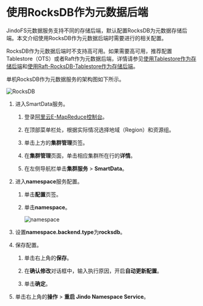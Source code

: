 # 使用RocksDB作为元数据后端

JindoFS元数据服务支持不同的存储后端，默认配置RocksDB为元数据存储后端。本文介绍使用RocksDB作为元数据后端时需要进行的相关配置。

RocksDB作为元数据后端时不支持高可用。如果需要高可用，推荐配置Tablestore（OTS）或者Raft作为元数据后端，详情请参见[使用Tablestore作为存储后端](/intl.zh-CN/JindoFS/JindoFS基础使用（EMR-3.27.0及以上版本）/JindoFS元数据服务/使用Tablestore作为存储后端.md)和[使用Raft-RocksDB-Tablestore作为存储后端](/intl.zh-CN/JindoFS/JindoFS基础使用（EMR-3.27.0及以上版本）/JindoFS元数据服务/使用Raft-RocksDB-Tablestore作为存储后端.md)。

单机RocksDB作为元数据服务的架构图如下所示。

![RocksDB](https://static-aliyun-doc.oss-cn-hangzhou.aliyuncs.com/assets/img/zh-CN/4257459951/p102002.png)

1.  进入SmartData服务。

    1.  登录[阿里云E-MapReduce控制台](https://emr.console.aliyun.com/)。

    2.  在顶部菜单栏处，根据实际情况选择地域（Region）和资源组。

    3.  单击上方的**集群管理**页签。

    4.  在**集群管理**页面，单击相应集群所在行的**详情**。

    5.  在左侧导航栏单击**集群服务** \> **SmartData**。

2.  进入**namespace**服务配置。

    1.  单击**配置**页签。

    2.  单击**namespace**。

        ![namespace](https://static-aliyun-doc.oss-cn-hangzhou.aliyuncs.com/assets/img/zh-CN/0357459951/p161094.png)

3.  设置**namespace.backend.type**为**rocksdb**。

4.  保存配置。

    1.  单击右上角的**保存**。

    2.  在**确认修改**对话框中，输入执行原因，开启**自动更新配置**。

    3.  单击**确定**。

5.  单击右上角的**操作** \> **重启 Jindo Namespace Service**。


